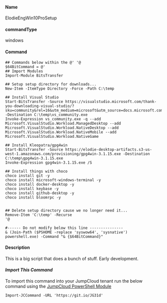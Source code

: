 #### Name

ElodieEngWin10ProSetup

#### commandType

windows

#### Command

```
## Commands below within the @' '@
$64BitCommand = @'
## Import Modules
Import-Module BitsTransfer

## Setup setup directory for downloads...
New-Item -ItemType Directory -Force -Path C:\temp

## Install Visual Studio 
Start-BitsTransfer -Source https://visualstudio.microsoft.com/thank-you-downloading-visual-studio/?sku=community&rel=16&utm_medium=microsoft&utm_source=docs.microsoft.com&utm_campaign=link+cta&utm_content=download+commandline+parameters+vs2019# -Destination C:\temp\vs_community.exe
Invoke-Expression vs_community.exe -q --add Microsoft.VisualStudio.Workload.ManagedDesktop --add Microsoft.VisualStudio.Workload.NativeDesktop --add Microsoft.VisualStudio.Workload.NativeMobile --add Microsoft.VisualStudio.Workload.NativeGame

## Install Kleopatra/gpg4win
Start-BitsTransfer -Source https://elodie-desktop-artifacts.s3-us-west-1.amazonaws.com/provisioning/gpg4win-3.1.15.exe -Destination C:\temp\gpg4win-3.1.15.exe
Invoke-Expression gpg4win-3.1.15.exe /S

## Install things with choco
choco install git -y
choco install microsoft-windows-terminal -y
choco install docker-desktop -y
choco install keybase -y
choco install github-desktop -y
choco install bloomrpc -y


## Delete setup directory cause we no longer need it...
Remove-Item 'C:\temp' -Recurse
'@

#------ Do not modify below this line ---------------
& (Join-Path ($PSHOME -replace 'syswow64', 'sysnative') powershell.exe) -Command "& {$64BitCommand}"
```

#### Description

This is a big script that does a bunch of stuff. Early development.

#### *Import This Command*

To import this command into your JumpCloud tenant run the below command using the [JumpCloud PowerShell Module](https://github.com/TheJumpCloud/support/wiki/Installing-the-JumpCloud-PowerShell-Module)

```
Import-JCCommand -URL 'https://git.io/JG31d'
```
